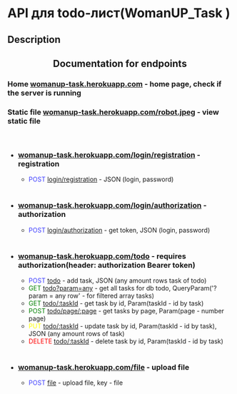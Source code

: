 # API для todo-лист(WomanUP_Task )
## Description 

<p>
  <h2 align="center">Documentation for endpoints</h2>
  <h3>Home <a href="https://womanup-task.herokuapp.com/" target="blank">womanup-task.herokuapp.com</a> - home page, check if the server is running</h3>
  <h3>Static file <a href="https://womanup-task.herokuapp.com/robot.jpeg" target="blank">womanup-task.herokuapp.com/robot.jpeg</a> - view static file</h3>
  <br>
  <ul>
    <li><h3><u>womanup-task.herokuapp.com/login/registration</u> - registration</h3> 
      <ul>
        <li><font color="4040ff">POST</font> <u>login/registration</u> - JSON (login, password)</li> 
      </ul>
    </li>
    <br>
    <li><h3><u>womanup-task.herokuapp.com/login/authorization</u> - authorization</h3> 
      <ul>
        <li><font color="4040ff">POST</font> <u>login/authorization</u> - get token, JSON (login, password)</li> 
      </ul>
    </li>
    <br>
    <li><h3><u>womanup-task.herokuapp.com/todo</u> - requires authorization(header: authorization Bearer token)</h3> 
      <ul>
        <li><font color="4040ff">POST</font> <u>todo</u> - add task, JSON (any amount rows task of todo)</li>
        <li><font color="green">GET</font> <u>todo?param=any</u> - get all tasks for db todo, QueryParam('?param = any row' - for filtered array tasks)</li>
        <li><font color="green">GET</font> <u>todo/:taskId</u> - get task by id, Param(taskId - id by task)</li>
        <li><font color="green">POST</font> <u>todo/page/:page</u> - get tasks by page, Param(page - number page)</li>
        <li><font color="yellow">PUT</font> <u>todo/:taskId</u> - update task by id, Param(taskId - id by task), JSON (any amount rows of task)</li>
        <li><font color="red">DELETE</font> <u>todo/:taskId</u> - delete task by id, Param(taskId - id by task)</li>
      </ul>
    </li>
    <br>
    <li><h3><u>womanup-task.herokuapp.com/file</u> - upload file</h3> 
      <ul>
        <li><font color="4040ff">POST</font> <u>file</u> - upload file, key - file</li>
      </ul>
    </li>
</ul>
</p>
